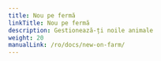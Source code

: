 ```yaml
---
title: Nou pe fermă
linkTitle: Nou pe fermă
description: Gestionează-ți noile animale
weight: 20
manualLink: /ro/docs/new-on-farm/
---
```

<script>
  window.location.href = "/ro/docs/new-on-farm/";
</script>
